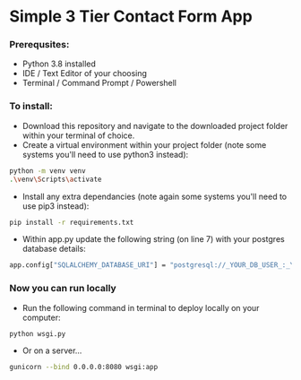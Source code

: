 # Simple 3 Tier Contact Form App

### Prerequsites:
* Python 3.8 installed
* IDE / Text Editor of your choosing
* Terminal / Command Prompt / Powershell

### To install:
* Download this repository and navigate to the downloaded project folder within your terminal of choice.
* Create a virtual environment within your project folder (note some systems you'll need to use python3 instead):
``` bash
python -m venv venv
.\venv\Scripts\activate
```
* Install any extra dependancies (note again some systems you'll need to use pip3 instead):
``` bash
pip install -r requirements.txt
```

* Within app.py update the following string (on line 7) with your postgres database details:
``` bash
app.config["SQLALCHEMY_DATABASE_URI"] = "postgresql://_YOUR_DB_USER_:_YOUR_DB_URL_:5432/_YOUR_DB_NAME_"
```

### Now you can run locally
* Run the following command in terminal to deploy locally on your computer: 
``` bash
python wsgi.py
```

* Or on a server...
``` bash
gunicorn --bind 0.0.0.0:8080 wsgi:app
```
